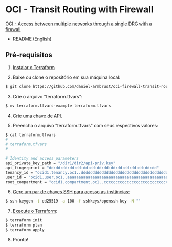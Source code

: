 # OCI - Transit Routing with Firewall 

[OCI - Access between multiple networks through a single DRG with a firewall](https://docs.oracle.com/pt-br/iaas/Content/Network/Tasks/scenario_g.htm)

- [README (English)](https://github.com/daniel-armbrust/oci-firewall-transit-routing/blob/main/README.md)

## Pré-requisitos
1. [Instalar o Terraform](https://developer.hashicorp.com/terraform/tutorials/oci-get-started/install-cli)

2. Baixe ou clone o repositório em sua máquina local:
```sh
$ git clone https://github.com/daniel-armbrust/oci-firewall-transit-routing.git
```
3. Crie o arquivo "terraform.tfvars":
```sh
$ mv terraform.tfvars-example terraform.tfvars
```

4. [Crie uma chave de API.](https://docs.oracle.com/pt-br/iaas/Content/Identity/Tasks/managingcredentials.htm#upload_key)

5. Preencha o arquivo "terraform.tfvars" com seus respectivos valores:
```sh
$ cat terraform.tfvars
#
# terraform.tfvars
#

# Identity and access parameters
api_private_key_path = "/dir1/dir2/api-priv.key"
api_fingerprint = "dd:dd:dd:dd:dd:dd:dd:dd:dd:dd:dd:dd:dd:dd:dd:dd"
tenancy_id = "ocid1.tenancy.oc1..dddddddddddddddddddddddddddddddddddddddddddddddddddddddddddddd"
user_id = "ocid1.user.oc1..aaaaaaaaaaaaaaaaaaaaaaaaaaaaaaaaaaaaaaaaaaaaaaaaaaaaaaaa"
root_compartment = "ocid1.compartment.oc1..ccccccccccccccccccccccccccccccccccccccccccccccccc"
```

6. [Gere um par de chaves SSH para acesso as instâncias:](https://docs.oracle.com/en/learn/generate_ssh_keys/index.html)
```sh
$ ssh-keygen -t ed25519 -a 100 -f sshkeys/openssh-key -N ""
```

7. [Execute o Terraform](https://developer.hashicorp.com/terraform/tutorials/oci-get-started):
```sh
$ terraform init
$ terraform plan
$ terraform apply
```

8. Pronto!